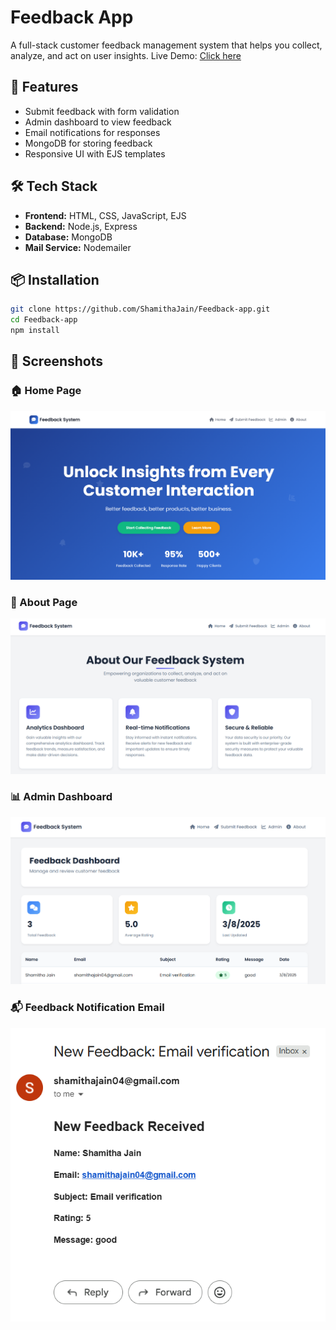 # Feedback App

A full-stack customer feedback management system that helps you collect, analyze, and act on user insights.
Live Demo: [Click here](https://feedback-app-15pr.onrender.com)  

## 🚀 Features

- Submit feedback with form validation
- Admin dashboard to view feedback
- Email notifications for responses
- MongoDB for storing feedback
- Responsive UI with EJS templates

## 🛠️ Tech Stack

- **Frontend:** HTML, CSS, JavaScript, EJS
- **Backend:** Node.js, Express
- **Database:** MongoDB
- **Mail Service:** Nodemailer

## 📦 Installation

```bash
git clone https://github.com/ShamithaJain/Feedback-app.git
cd Feedback-app
npm install
```
## 📸 Screenshots

### 🏠 Home Page
![Home Page](./HomePage.png)

### 📖 About Page
![About Page](./AboutPage.png)

### 📊 Admin Dashboard
![Admin Dashboard](./AdminPage.png)

### 📬 Feedback Notification Email
![Feedback Email](./FeedbackEmail.png)
